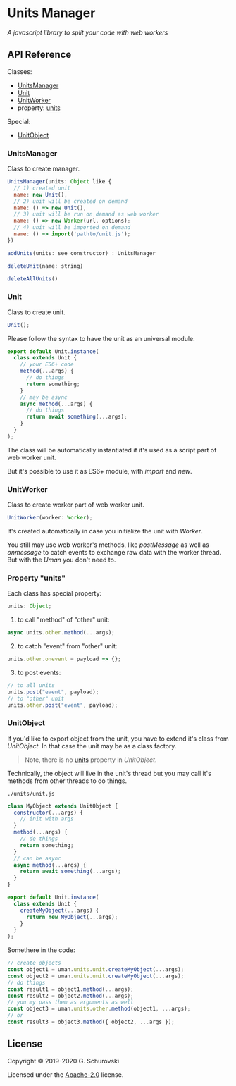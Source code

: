 # Units Manager

_A javascript library to split your code with web workers_

## API Reference

Classes:

- [UnitsManager](#units_manager)
- [Unit](#unit)
- [UnitWorker](#unit_worker)
- property: [units](#units)

Special:

- [UnitObject](#unit_object)

<a name="units_manager"></a>

### UnitsManager

Class to create manager.

```javascript
UnitsManager(units: Object like {
  // 1) created unit
  name: new Unit(),
  // 2) unit will be created on demand
  name: () => new Unit(),
  // 3) unit will be run on demand as web worker
  name: () => new Worker(url, options);
  // 4) unit will be imported on demand
  name: () => import('pathto/unit.js');
})

addUnits(units: see constructor) : UnitsManager

deleteUnit(name: string)

deleteAllUnits()
```

<a name="unit"></a>

### Unit

Class to create unit.

```javascript
Unit();
```

Please follow the syntax to have the unit as an universal module:

```javascript
export default Unit.instance(
  class extends Unit {
    // your ES6+ code
    method(...args) {
      // do things
      return something;
    }
    // may be async
    async method(...args) {
      // do things
      return await something(...args);
    }
  }
);
```

The class will be automatically instantiated if it's used as a script part of web worker unit.

But it's possible to use it as ES6+ module, with _import_ and _new_.

<a name="unit_worker"></a>

### UnitWorker

Class to create worker part of web worker unit.

```typescript
UnitWorker(worker: Worker);
```

It's created automatically in case you initialize the unit with _Worker_.

You still may use web worker's methods, like _postMessage_ as well as _onmessage_ to catch events to exchange raw data with the worker thread. But with the _Uman_ you don't need to.

<a name="units"></a>

### Property "units"

Each class has special property:

```javascript
units: Object;
```

1. to call "method" of "other" unit:

```javascript
async units.other.method(...args);
```

2. to catch "event" from "other" unit:

```javascript
units.other.onevent = payload => {};
```

3. to post events:

```javascript
// to all units
units.post("event", payload);
// to "other" unit
units.other.post("event", payload);
```

<a name="unit_object"></a>

### UnitObject

If you'd like to export object from the unit, you have to extend it's class from _UnitObject_. In that case the unit may be as a class factory.

> Note, there is no [units](#units) property in _UnitObject_.

Technically, the object will live in the unit's thread but you may call it's methods from other threads to do things.

`./units/unit.js`

```javascript
class MyObject extends UnitObject {
  constructor(...args) {
    // init with args
  }
  method(...args) {
    // do things
    return something;
  }
  // can be async
  async method(...args) {
    return await something(...args);
  }
}

export default Unit.instance(
  class extends Unit {
    createMyObject(...args) {
      return new MyObject(...args);
    }
  }
);
```

Somethere in the code:

```javascript
// create objects
const object1 = uman.units.unit.createMyObject(...args);
const object2 = uman.units.unit.createMyObject(...args);
// do things
const result1 = object1.method(...args);
const result2 = object2.method(...args);
// you my pass them as arguments as well
const object3 = uman.units.other.method(object1, ...args);
// or
const result3 = object3.method({ object2, ...args });
```

## License

Copyright © 2019-2020 G. Schurovski

Licensed under the [Apache-2.0](./../LICENSE) license.
